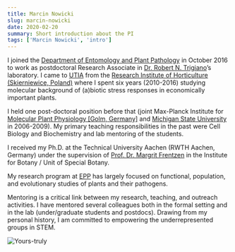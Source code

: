 ```yaml
---
title: Marcin Nowicki
slug: marcin-nowicki
date: 2020-02-20
summary: Short introduction about the PI
tags: ['Marcin Nowicki', 'intro']
---
```


I joined the [Department of Entomology and Plant Pathology](https://epp.tennessee.edu) in October 2016 to work as postdoctoral Research Associate in [Dr. Robert N. Trigiano](https://epp.tennessee.edu/people/directory/dr-robert-trigiano/)’s laboratory. I came to [UTIA](https://ag.tennessee.edu/Pages/default.aspx) from the [Research Institute of Horticulture (Skierniewice, Poland)](http://www.inhort.pl) where I spent six years (2010-2016) studying molecular background of (a)biotic stress responses in economically important plants. 

I held one post-doctoral position before that (joint Max-Planck Institute for [Molecular Plant Physiology [Golm, Germany]](https://www.mpimp-golm.mpg.de/2168/en) and [Michigan State University](https://prl.natsci.msu.edu) in 2006-2009). My primary teaching responsibilities in the past were Cell Biology and Biochemistry and lab mentoring of the students.

I received my Ph.D. at the Technical University Aachen (RWTH Aachen, Germany) under the supervision of [Prof. Dr. Margrit Frentzen](http://www.bio1.rwth-aachen.de/SpecialBotany/team.html) in the Institute for Botany / Unit of Special Botany. 

My research program at [EPP](https://epp.tennessee.edu) has largely focused on functional, population, and evolutionary studies of plants and their pathogens.

Mentoring is a critical link between my research, teaching, and outreach activities. I have mentored several colleagues both in the formal setting and in the lab (under/graduate students and postdocs). Drawing from my personal history, I am committed to empowering the underrepresented groups in STEM.

![Yours-truly](./3M4A9809.jpg)